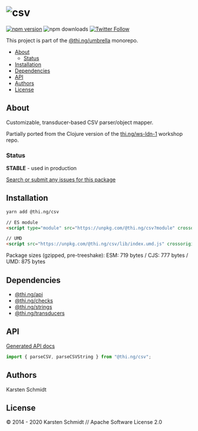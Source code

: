<!-- This file is generated - DO NOT EDIT! -->

# ![csv](https://media.thi.ng/umbrella/banners/thing-csv.svg?0abaf908)

[![npm version](https://img.shields.io/npm/v/@thi.ng/csv.svg)](https://www.npmjs.com/package/@thi.ng/csv)
![npm downloads](https://img.shields.io/npm/dm/@thi.ng/csv.svg)
[![Twitter Follow](https://img.shields.io/twitter/follow/thing_umbrella.svg?style=flat-square&label=twitter)](https://twitter.com/thing_umbrella)

This project is part of the
[@thi.ng/umbrella](https://github.com/thi-ng/umbrella/) monorepo.

- [About](#about)
  - [Status](#status)
- [Installation](#installation)
- [Dependencies](#dependencies)
- [API](#api)
- [Authors](#authors)
- [License](#license)

## About

Customizable, transducer-based CSV parser/object mapper.

Partially ported from the Clojure version of the
[thi.ng/ws-ldn-1](https://github.com/thi-ng/ws-ldn-1/blob/master/src/ws_ldn_1/day1/csv.clj)
workshop repo.

### Status

**STABLE** - used in production

[Search or submit any issues for this package](https://github.com/thi-ng/umbrella/issues?q=is%3Aissue+is%3Aopen+%5Bcsv%5D)

## Installation

```bash
yarn add @thi.ng/csv
```

```html
// ES module
<script type="module" src="https://unpkg.com/@thi.ng/csv?module" crossorigin></script>

// UMD
<script src="https://unpkg.com/@thi.ng/csv/lib/index.umd.js" crossorigin></script>
```

Package sizes (gzipped, pre-treeshake): ESM: 719 bytes / CJS: 777 bytes / UMD: 875 bytes

## Dependencies

- [@thi.ng/api](https://github.com/thi-ng/umbrella/tree/develop/packages/api)
- [@thi.ng/checks](https://github.com/thi-ng/umbrella/tree/develop/packages/checks)
- [@thi.ng/strings](https://github.com/thi-ng/umbrella/tree/develop/packages/strings)
- [@thi.ng/transducers](https://github.com/thi-ng/umbrella/tree/develop/packages/transducers)

## API

[Generated API docs](https://docs.thi.ng/umbrella/csv/)

```ts
import { parseCSV, parseCSVString } from "@thi.ng/csv";
```

## Authors

Karsten Schmidt

## License

&copy; 2014 - 2020 Karsten Schmidt // Apache Software License 2.0

